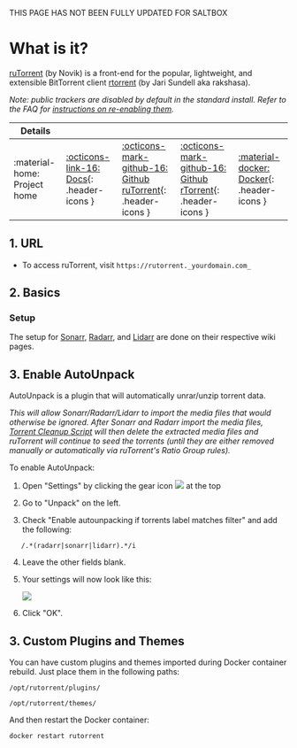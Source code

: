 THIS PAGE HAS NOT BEEN FULLY UPDATED FOR SALTBOX

# What is it?

[ruTorrent](https://github.com/Novik/ruTorrent) (by Novik) is a front-end for the popular, lightweight, and extensible BitTorrent client [rtorrent](https://github.com/rakshasa/rtorrent) (by Jari Sundell aka rakshasa).

_Note: public trackers are disabled by default in the standard install.  Refer to the FAQ for [instructions on re-enabling them](../faq/ruTorrent.md?h=public#enable-access-to-public-torrent-trackers)._

| Details     |             |             |             |             |
|-------------|-------------|-------------|-------------|-------------|
| :material-home: Project home | [:octicons-link-16: Docs](https://github.com/Novik/ruTorrent/wiki){: .header-icons } | [:octicons-mark-github-16: Github ruTorrent](https://github.com/Novik/ruTorrent){: .header-icons } | [:octicons-mark-github-16: Github rTorrent](https://github.com/rakshasa/rtorrent){: .header-icons } | [:material-docker: Docker](https://hub.docker.com/r/horjulf/rutorrent-autodl){: .header-icons }|

## 1. URL

- To access ruTorrent, visit `https://rutorrent._yourdomain.com_`

## 2. Basics

### Setup

The setup for [Sonarr](sonarr.md#rutorrent), [Radarr](radarr.md#rutorrent), and [Lidarr](lidarr.md#rutorrent) are done on their respective wiki pages.

## 3. Enable AutoUnpack

AutoUnpack is a plugin that will automatically unrar/unzip torrent data.

_This will allow Sonarr/Radarr/Lidarr to import the media files that would otherwise be ignored. After Sonarr and Radarr import the media files, [Torrent Cleanup Script](../reference/saltbox-tools.md#torrent-cleanup-script) will then delete the extracted media files and ruTorrent will continue to seed the torrents (until they are either removed manually or automatically via ruTorrent's Ratio Group rules)._

To enable AutoUnpack:

1. Open "Settings" by clicking the gear icon ![](https://github.com/Novik/ruTorrent/wiki/images/icon06settings.png) at the top

2. Go to "Unpack" on the left.

3. Check "Enable autounpacking if torrents label matches filter" and add the following:

```text
   /.*(radarr|sonarr|lidarr).*/i
```

4. Leave the other fields blank.

5. Your settings will now look like this:

   ![](https://i.imgur.com/LqE16E1.png)

6. Click "OK".

## 3. Custom Plugins and Themes

You can have custom plugins and themes imported during Docker container rebuild. Just place them in the following paths:

```text
/opt/rutorrent/plugins/
```

```text
/opt/rutorrent/themes/
```

And then restart the Docker container:

```bash
docker restart rutorrent
```
